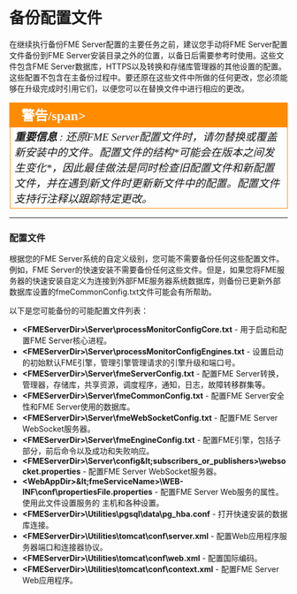 # 备份配置文件 #

在继续执行备份FME Server配置的主要任务之前，建议您手动将FME Server配置文件备份到FME Server安装目录之外的位置，以备日后需要参考时使用。这些文件包含FME Server数据库，HTTPS以及转换和存储库管理器的其他设置的配置。这些配置不包含在主备份过程中。要还原在这些文件中所做的任何更改，您必须能够在升级完成时引用它们，以便您可以在替换文件中进行相应的更改。

<!--Warning Section-->

<table style="border-spacing: 0px">
<tr>
<td style="vertical-align:middle;background-color:darkorange;border: 2px solid darkorange">
<i class="fa fa-exclamation-triangle fa-lg fa-pull-left fa-fw" style="color:white;padding-right: 12px;vertical-align:text-top"></i>
<span style="color:white;font-size:x-large;font-weight: bold;font-family:serif">警告/span>
</td>
</tr>

<tr>
<td style="border: 1px solid darkorange">
<span style="font-family:serif; font-style:italic; font-size:larger">
<strong>重要信息</strong> : 还原FME Server配置文件时，请勿替换或覆盖新安装中的文件。配置文件的结构*可能会在版本之间发生变化*，因此最佳做法是同时检查旧配置文件和新配置文件，并在遇到新文件时更新新文件中的配置。配置文件支持行注释以跟踪特定更改。
</span>
</td>
</tr>
</table>

---

### 配置文件 ###

根据您的FME Server系统的自定义级别，您可能不需要备份任何这些配置文件。例如，FME Server的快速安装不需要备份任何这些文件。但是，如果您将FME服务器的快速安装自定义为连接到外部FME服务器系统数据库，则备份已更新外部数据库设置的fmeCommonConfig.txt文件可能会有所帮助。

以下是您可能备份的可能配置文件列表：

- **&lt;FMEServerDir&gt;\Server\processMonitorConfigCore.txt** - 用于启动和配置FME Server核心进程。
- **&lt;FMEServerDir&gt;\Server\processMonitorConfigEngines.txt** - 设置启动的初始默认FME引擎，管理引擎管理请求的引擎升级和端口号。
- **&lt;FMEServerDir&gt;\Server\fmeServerConfig.txt** -  配置FME Server转换，管理器，存储库，共享资源，调度程序，通知，日志，故障转移群集等。
- **&lt;FMEServerDir&gt;\Server\fmeCommonConfig.txt** -  配置FME Server安全性和FME Server使用的数据库。
- **&lt;FMEServerDir&gt;\Server\fmeWebSocketConfig.txt** - 配置FME Server WebSocket服务器。
- **&lt;FMEServerDir&gt;\Server\fmeEngineConfig.txt** - 配置FME引擎，包括子部分，前后命令以及成功和失败响应。
- **&lt;FMEServerDir&gt;\Server\config\&lt;subscribers_or_publishers&gt;\websocket.properties** - 配置FME Server WebSocket服务器。
- **&lt;WebAppDir&gt;\&lt;fmeServiceName&gt;\WEB-INF\conf\propertiesFile.properties** - 配置FME Server Web服务的属性。使用此文件设置服务的   主机和各种设置。
- **&lt;FMEServerDir&gt;\Utilities\pgsql\data\pg\_hba.conf** - 打开快速安装的数据库连接。
- **&lt;FMEServerDir&gt;\Utilities\tomcat\conf\server.xml** - 配置Web应用程序服务器端口和连接器协议。
- **&lt;FMEServerDir&gt;\Utilities\tomcat\conf\web.xml** - 配置国际编码。
- **&lt;FMEServerDir&gt;\Utilities\tomcat\conf\context.xml** - 配置FME Server Web应用程序。
